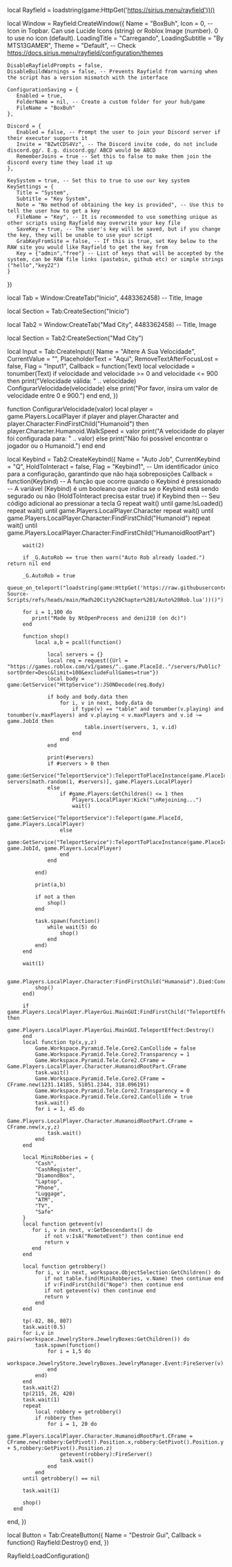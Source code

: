 local Rayfield = loadstring(game:HttpGet('https://sirius.menu/rayfield'))()

local Window = Rayfield:CreateWindow({
    Name = "BoxBuh",
    Icon = 0, -- Icon in Topbar. Can use Lucide Icons (string) or Roblox Image (number). 0 to use no icon (default).
    LoadingTitle = "Carregando",
    LoadingSubtitle = "By MTS13GAMER",
    Theme = "Default", -- Check https://docs.sirius.menu/rayfield/configuration/themes
 
    DisableRayfieldPrompts = false,
    DisableBuildWarnings = false, -- Prevents Rayfield from warning when the script has a version mismatch with the interface
 
    ConfigurationSaving = {
       Enabled = true,
       FolderName = nil, -- Create a custom folder for your hub/game
       FileName = "BoxBuh"
    },
 
    Discord = {
       Enabled = false, -- Prompt the user to join your Discord server if their executor supports it
       Invite = "BZwtCDS4Vz", -- The Discord invite code, do not include discord.gg/. E.g. discord.gg/ ABCD would be ABCD
       RememberJoins = true -- Set this to false to make them join the discord every time they load it up
    },
 
    KeySystem = true, -- Set this to true to use our key system
    KeySettings = {
       Title = "System",
       Subtitle = "Key System",
       Note = "No method of obtaining the key is provided", -- Use this to tell the user how to get a key
       FileName = "Key", -- It is recommended to use something unique as other scripts using Rayfield may overwrite your key file
       SaveKey = true, -- The user's key will be saved, but if you change the key, they will be unable to use your script
       GrabKeyFromSite = false, -- If this is true, set Key below to the RAW site you would like Rayfield to get the key from
       Key = {"admin","free"} -- List of keys that will be accepted by the system, can be RAW file links (pastebin, github etc) or simple strings ("hello","key22")
    }
 })

 local Tab = Window:CreateTab("Inicio", 4483362458) -- Title, Image

 local Section = Tab:CreateSection("Inicio")
 
 local Tab2 = Window:CreateTab("Mad City", 4483362458) -- Title, Image

 local Section = Tab2:CreateSection("Mad City")

 local Input = Tab:CreateInput({
   Name = "Altere A Sua Velocidade",
   CurrentValue = "",
   PlaceholderText = "Aqui",
   RemoveTextAfterFocusLost = false,
   Flag = "Input1",
   Callback = function(Text)
      local velocidade = tonumber(Text)
      if velocidade and velocidade >= 0 and velocidade <= 900 then
         print("Velocidade válida: " .. velocidade)
         ConfigurarVelocidade(velocidade)
      else
         print("Por favor, insira um valor de velocidade entre 0 e 900.")
      end
   end,
})

function ConfigurarVelocidade(valor)
   local player = game.Players.LocalPlayer
   if player and player.Character and player.Character:FindFirstChild("Humanoid") then
      player.Character.Humanoid.WalkSpeed = valor
      print("A velocidade do player foi configurada para: " .. valor)
   else
      print("Não foi possível encontrar o jogador ou o Humanoid.")
   end
end

local Keybind = Tab2:CreateKeybind({
   Name = "Auto Job",
   CurrentKeybind = "Q",
   HoldToInteract = false,
   Flag = "Keybind1", -- Um identificador único para a configuração, garantindo que não haja sobreposições
   Callback = function(Keybind)
      -- A função que ocorre quando o Keybind é pressionado
      -- A variável (Keybind) é um booleano que indica se o Keybind está sendo segurado ou não (HoldToInteract precisa estar true)
      if Keybind then
         -- Seu código adicional ao pressionar a tecla G
         repeat wait() until game:IsLoaded()
         repeat wait() until game.Players.LocalPlayer.Character
         repeat wait() until game.Players.LocalPlayer.Character:FindFirstChild("Humanoid")
         repeat wait() until game.Players.LocalPlayer.Character:FindFirstChild("HumanoidRootPart")

         wait(2)

         if _G.AutoRob == true then warn("Auto Rob already loaded.") return nil end

         _G.AutoRob = true
         queue_on_teleport("loadstring(game:HttpGet('https://raw.githubusercontent.com/NtReadVirtualMemory/Open-Source-Scripts/refs/heads/main/Mad%20City%20Chapter%201/Auto%20Rob.lua'))()")

         for i = 1,100 do
            print("Made by NtOpenProcess and deni210 (on dc)")
         end

         function shop()
             local a,b = pcall(function()

                 local servers = {}
                 local req = request({Url = "https://games.roblox.com/v1/games/"..game.PlaceId.."/servers/Public?sortOrder=Desc&limit=100&excludeFullGames=true"})
                 local body = game:GetService("HttpService"):JSONDecode(req.Body)
             
                 if body and body.data then
                     for i, v in next, body.data do
                         if type(v) == "table" and tonumber(v.playing) and tonumber(v.maxPlayers) and v.playing < v.maxPlayers and v.id ~= game.JobId then
                             table.insert(servers, 1, v.id)
                         end
                     end
                 end
             
                 print(#servers)
                 if #servers > 0 then
                     game:GetService("TeleportService"):TeleportToPlaceInstance(game.PlaceId, servers[math.random(1, #servers)], game.Players.LocalPlayer)
                 else
                     if #game.Players:GetChildren() <= 1 then
                         Players.LocalPlayer:Kick("\nRejoining...")
                         wait()
                         game:GetService("TeleportService"):Teleport(game.PlaceId, game.Players.LocalPlayer)
                     else
                         game:GetService("TeleportService"):TeleportToPlaceInstance(game.PlaceId, game.JobId, game.Players.LocalPlayer)
                     end
                 end
             
             end)
             
             print(a,b)

             if not a then
                 shop()
             end 

             task.spawn(function()
                 while wait(5) do
                     shop()
                 end
             end)
         end

         wait(1)

         game.Players.LocalPlayer.Character:FindFirstChild("Humanoid").Died:Connect(function()
             shop()
         end)

         if game.Players.LocalPlayer.PlayerGui.MainGUI:FindFirstChild("TeleportEffect") then
            game.Players.LocalPlayer.PlayerGui.MainGUI.TeleportEffect:Destroy()
         end
         local function tp(x,y,z)
             Game.Workspace.Pyramid.Tele.Core2.CanCollide = false
             Game.Workspace.Pyramid.Tele.Core2.Transparency = 1
             Game.Workspace.Pyramid.Tele.Core2.CFrame = Game.Players.LocalPlayer.Character.HumanoidRootPart.CFrame
             task.wait()
             Game.Workspace.Pyramid.Tele.Core2.CFrame = CFrame.new(1231.14185, 51051.2344, 318.096191)
             Game.Workspace.Pyramid.Tele.Core2.Transparency = 0
             Game.Workspace.Pyramid.Tele.Core2.CanCollide = true
             task.wait()
             for i = 1, 45 do
                 Game.Players.LocalPlayer.Character.HumanoidRootPart.CFrame = CFrame.new(x,y,z)
                 task.wait()
             end
         end

         local MiniRobberies = {
             "Cash",
             "CashRegister",
             "DiamondBox",
             "Laptop",
             "Phone",
             "Luggage",
             "ATM",
             "TV",
             "Safe"
         }
         local function getevent(v)
            for i, v in next, v:GetDescendants() do
                if not v:IsA("RemoteEvent") then continue end
                return v
            end
         end

         local function getrobbery()
             for i, v in next, workspace.ObjectSelection:GetChildren() do
                if not table.find(MiniRobberies, v.Name) then continue end
                if v:FindFirstChild("Nope") then continue end
                if not getevent(v) then continue end
                return v
             end
         end

         tp(-82, 86, 807)
         task.wait(0.5)
         for i,v in pairs(workspace.JewelryStore.JewelryBoxes:GetChildren()) do
             task.spawn(function()
                 for i = 1,5 do
                     workspace.JewelryStore.JewelryBoxes.JewelryManager.Event:FireServer(v)
                 end
             end)
         end
         task.wait(2)
         tp(2115, 26, 420)
         task.wait(1)
         repeat
             local robbery = getrobbery()
             if robbery then
                 for i = 1, 20 do
                     game.Players.LocalPlayer.Character.HumanoidRootPart.CFrame = CFrame.new(robbery:GetPivot().Position.x,robbery:GetPivot().Position.y + 5,robbery:GetPivot().Position.z)
                     getevent(robbery):FireServer()
                     task.wait()
                 end
             end
         until getrobbery() == nil

         task.wait(1)

         shop()
      end
   end,
})


local Button = Tab:CreateButton({
   Name = "Destroir Gui",
   Callback = function()
     Rayfield:Destroy()
   end,
})

 Rayfield:LoadConfiguration()
